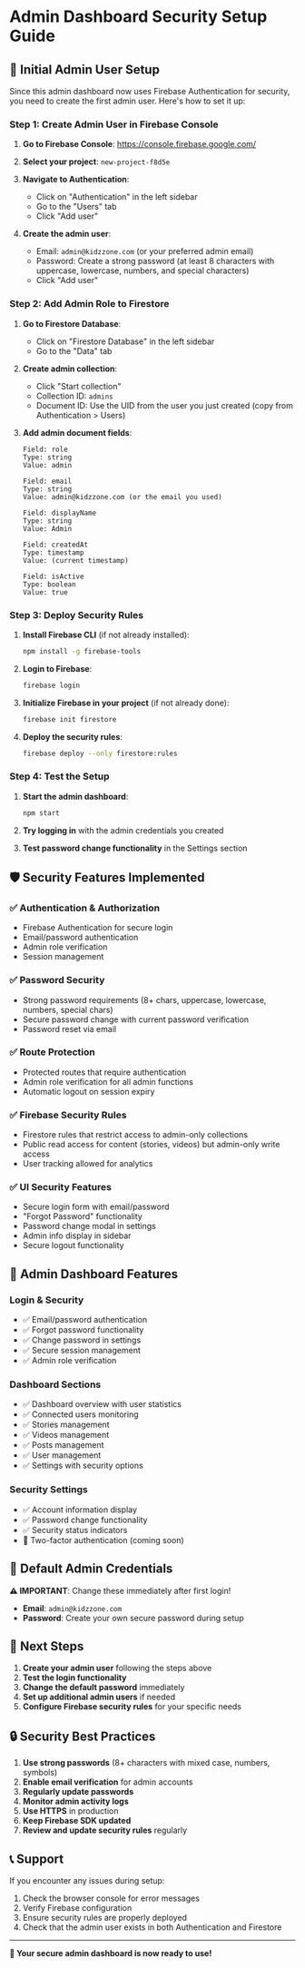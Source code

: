 # Admin Dashboard Security Setup Guide

## 🔐 Initial Admin User Setup

Since this admin dashboard now uses Firebase Authentication for security, you need to create the first admin user. Here's how to set it up:

### Step 1: Create Admin User in Firebase Console

1. **Go to Firebase Console**: https://console.firebase.google.com/
2. **Select your project**: `new-project-f8d5e`
3. **Navigate to Authentication**:
   - Click on "Authentication" in the left sidebar
   - Go to the "Users" tab
   - Click "Add user"

4. **Create the admin user**:
   - Email: `admin@kidzzone.com` (or your preferred admin email)
   - Password: Create a strong password (at least 8 characters with uppercase, lowercase, numbers, and special characters)
   - Click "Add user"

### Step 2: Add Admin Role to Firestore

1. **Go to Firestore Database**:
   - Click on "Firestore Database" in the left sidebar
   - Go to the "Data" tab

2. **Create admin collection**:
   - Click "Start collection"
   - Collection ID: `admins`
   - Document ID: Use the UID from the user you just created (copy from Authentication > Users)

3. **Add admin document fields**:
   ```
   Field: role
   Type: string
   Value: admin

   Field: email
   Type: string
   Value: admin@kidzzone.com (or the email you used)

   Field: displayName
   Type: string
   Value: Admin

   Field: createdAt
   Type: timestamp
   Value: (current timestamp)

   Field: isActive
   Type: boolean
   Value: true
   ```

### Step 3: Deploy Security Rules

1. **Install Firebase CLI** (if not already installed):
   ```bash
   npm install -g firebase-tools
   ```

2. **Login to Firebase**:
   ```bash
   firebase login
   ```

3. **Initialize Firebase in your project** (if not already done):
   ```bash
   firebase init firestore
   ```

4. **Deploy the security rules**:
   ```bash
   firebase deploy --only firestore:rules
   ```

### Step 4: Test the Setup

1. **Start the admin dashboard**:
   ```bash
   npm start
   ```

2. **Try logging in** with the admin credentials you created

3. **Test password change functionality** in the Settings section

## 🛡️ Security Features Implemented

### ✅ **Authentication & Authorization**
- Firebase Authentication for secure login
- Email/password authentication
- Admin role verification
- Session management

### ✅ **Password Security**
- Strong password requirements (8+ chars, uppercase, lowercase, numbers, special chars)
- Secure password change with current password verification
- Password reset via email

### ✅ **Route Protection**
- Protected routes that require authentication
- Admin role verification for all admin functions
- Automatic logout on session expiry

### ✅ **Firebase Security Rules**
- Firestore rules that restrict access to admin-only collections
- Public read access for content (stories, videos) but admin-only write access
- User tracking allowed for analytics

### ✅ **UI Security Features**
- Secure login form with email/password
- "Forgot Password" functionality
- Password change modal in settings
- Admin info display in sidebar
- Secure logout functionality

## 🔧 **Admin Dashboard Features**

### **Login & Security**
- ✅ Email/password authentication
- ✅ Forgot password functionality
- ✅ Change password in settings
- ✅ Secure session management
- ✅ Admin role verification

### **Dashboard Sections**
- ✅ Dashboard overview with user statistics
- ✅ Connected users monitoring
- ✅ Stories management
- ✅ Videos management
- ✅ Posts management
- ✅ User management
- ✅ Settings with security options

### **Security Settings**
- ✅ Account information display
- ✅ Password change functionality
- ✅ Security status indicators
- 🔄 Two-factor authentication (coming soon)

## 📝 **Default Admin Credentials**

**⚠️ IMPORTANT**: Change these immediately after first login!

- **Email**: `admin@kidzzone.com`
- **Password**: Create your own secure password during setup

## 🚀 **Next Steps**

1. **Create your admin user** following the steps above
2. **Test the login functionality**
3. **Change the default password** immediately
4. **Set up additional admin users** if needed
5. **Configure Firebase security rules** for your specific needs

## 🔒 **Security Best Practices**

1. **Use strong passwords** (8+ characters with mixed case, numbers, symbols)
2. **Enable email verification** for admin accounts
3. **Regularly update passwords**
4. **Monitor admin activity logs**
5. **Use HTTPS** in production
6. **Keep Firebase SDK updated**
7. **Review and update security rules** regularly

## 📞 **Support**

If you encounter any issues during setup:
1. Check the browser console for error messages
2. Verify Firebase configuration
3. Ensure security rules are properly deployed
4. Check that the admin user exists in both Authentication and Firestore

---

**🎉 Your secure admin dashboard is now ready to use!**
